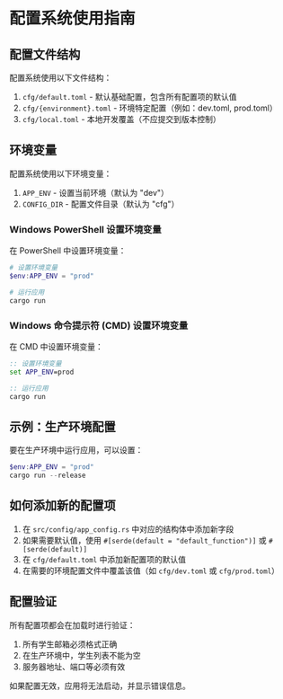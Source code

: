 # 配置系统使用指南

## 配置文件结构

配置系统使用以下文件结构：

1. `cfg/default.toml` - 默认基础配置，包含所有配置项的默认值
2. `cfg/{environment}.toml` - 环境特定配置（例如：dev.toml, prod.toml）
3. `cfg/local.toml` - 本地开发覆盖（不应提交到版本控制）

## 环境变量

配置系统使用以下环境变量：

1. `APP_ENV` - 设置当前环境（默认为 "dev"）
2. `CONFIG_DIR` - 配置文件目录（默认为 "cfg"）

### Windows PowerShell 设置环境变量

在 PowerShell 中设置环境变量：

```powershell
# 设置环境变量
$env:APP_ENV = "prod"

# 运行应用
cargo run
```

### Windows 命令提示符 (CMD) 设置环境变量

在 CMD 中设置环境变量：

```cmd
:: 设置环境变量
set APP_ENV=prod

:: 运行应用
cargo run
```

## 示例：生产环境配置

要在生产环境中运行应用，可以设置：

```powershell
$env:APP_ENV = "prod"
cargo run --release
```

## 如何添加新的配置项

1. 在 `src/config/app_config.rs` 中对应的结构体中添加新字段
2. 如果需要默认值，使用 `#[serde(default = "default_function")]` 或 `#[serde(default)]`
3. 在 `cfg/default.toml` 中添加新配置项的默认值
4. 在需要的环境配置文件中覆盖该值（如 `cfg/dev.toml` 或 `cfg/prod.toml`）

## 配置验证

所有配置项都会在加载时进行验证：

1. 所有学生邮箱必须格式正确
2. 在生产环境中，学生列表不能为空
3. 服务器地址、端口等必须有效

如果配置无效，应用将无法启动，并显示错误信息。 
